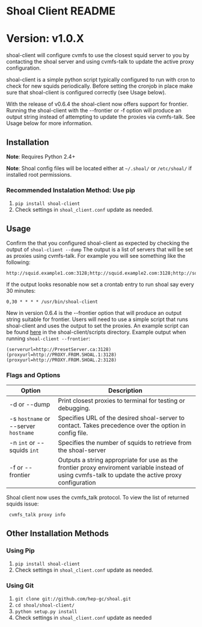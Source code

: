 # Shoal Client README
# Version: v1.0.X

shoal-client will configure cvmfs to use the closest squid server to you by contacting the shoal server
and using cvmfs-talk to update the active proxy configuration.

shoal-client is a simple python script typically configured to run with cron to check for new squids 
periodically. Before setting the cronjob in place make sure that shoal-client is
configured correctly (see Usage below).

With the release of v0.6.4 the shoal-client now offers support for frontier. Running the shoal-client
with the --frontier or -f option will produce an output string instead of attempting to update the
proxies via cvmfs-talk. See Usage below for more information.


## Installation

**Note**: Requires Python 2.4+

**Note**: Shoal config files will be located either at `~/.shoal/` or `/etc/shoal/` if installed 
root permissions.

### Recommended Instalation Method: Use pip

1. `pip install shoal-client`
2. Check settings in `shoal_client.conf` update as needed.

    
## Usage

Confirm the that you configured shoal-client as expected by checking the output of `shoal-client --dump`
The output is a list of servers that will be set as proxies using cvmfs-talk. For example you will see 
something like the following:

    http://squid.example1.com:3128;http://squid.example2.com:3128;http://squid.example3.com:3128;http://squid.example4.com:3128;http://squid.example5.org:3128;DIRECT

If the output looks resonable now set a crontab entry to run shoal say every 30 minutes:

    0,30 * * * * /usr/bin/shoal-client

New in version 0.6.4 is the --frontier option that will produce an output string suitable for frontier.
Users will need to use a simple script that runs shoal-client and uses the output to set the proxies.
An example script can be found [here](https://github.com/hep-gc/shoal/blob/master/shoal-client/scripts/frontier_set.sh) in the shoal-client/scripts directory.
Example output when running `shoal-client --frontier`:

    (serverurl=http://PresetServer.ca:3128)(proxyurl=http://PROXY.FROM.SHOAL.1:3128)(proxyurl=http://PROXY.FROM.SHOAL.2:3128)

### Flags and Options
| Option | Description |
| --- | --- |
| -d or --dump | Print closest proxies to terminal for testing or debugging. |
| -s `hostname` or --server `hostname`| Specifies URL of the desired shoal-server to contact. Takes precedence over the option in config file. |
| -n `int` or --squids `int` | Specifies the number of squids to retrieve from the shoal-server |
| -f or --frontier| Outputs a string appropriate for use as the frontier proxy enviroment variable instead of using cvmfs-talk to update the active proxy configuration|

Shoal client now uses the cvmfs_talk protocol. To view the list of returned squids issue:

     cvmfs_talk proxy info

## Other Installation Methods

### Using Pip

1. `pip install shoal-client`
2. Check settings in `shoal_client.conf` update as needed.


### Using Git
1. `git clone git://github.com/hep-gc/shoal.git`
2. `cd shoal/shoal-client/`
3. `python setup.py install`
4. Check settings in `shoal_client.conf` update as needed

